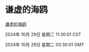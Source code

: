 # 谦虚的海鸥
[谦虚的海鸥](http://219.139.197.74:56308/qxdho/course/base/hotlink/index.php)

2024年 10月 29日 星期二 11:30:01 CST

2024年 10月 29日 星期二 03:30:01 GMT
